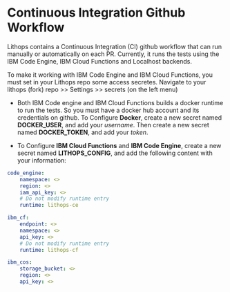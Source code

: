 # Continuous Integration Github Workflow

Lithops contains a Continuous Integration (CI) github workflow that can run manually or automatically on each PR.
Currently, it runs the tests using the IBM Code Engine, IBM Cloud Functions and Localhost backends.

To make it working with IBM Code Engine and IBM Cloud Functions, you must set in your Lithops repo some access secretes.
Navigate to your lithops (fork) repo >> Settings >> secrets (on the left menu)

- Both IBM Code engine and IBM Cloud Functions builds a docker runtime to run the tests. So you must have a docker hub account and its credentials on github. To Configure **Docker**, create a new secret named **DOCKER_USER**, and add your *username*. Then create a new secret named **DOCKER_TOKEN**, and add your *token*. 

- To Configure **IBM Cloud Functions** and **IBM Code Engine**, create a new secret named **LITHOPS_CONFIG**, and add the following content with your information:

```yaml
code_engine:
    namespace: <>
    region: <>
    iam_api_key: <>
    # Do not modify runtime entry
    runtime: lithops-ce

ibm_cf:
    endpoint: <>
    namespace: <>
    api_key: <>
    # Do not modify runtime entry
    runtime: lithops-cf

ibm_cos:
    storage_bucket: <>
    region: <>
    api_key: <>
```
